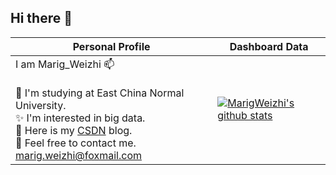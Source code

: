 ## Hi there 👋
   
| Personal Profile                                                                                                                                                                                                                                                                                                                                             | Dashboard Data                                                                                                                                        |
|-------------------------------------------------------------------------------------------------------------------------------------------------------------------------------------------------------------------------------------------------------------------------------------------------------------------------------------------------------|-------------------------------------------------------------------------------------------------------------------------------------------------------|
| I am Marig_Weizhi 📫 <br/><br/>🏥 I'm studying at East China Normal University.<br/>  ✨ I'm interested in big data.<br/> 📌 Here is my [CSDN](https://blog.csdn.net/qq_45613838) blog.<br/> 📩 Feel free to contact me. marig.weizhi@foxmail.com<br/> | [![MarigWeizhi's github stats](https://github-readme-stats.vercel.app/api?username=MarigWeizhi&show_icons=true&theme=ambient_gradient)](https://github.com/MarigWeizhi) |